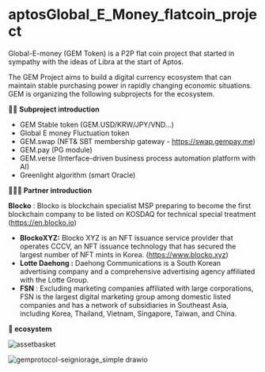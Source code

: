 # aptos**Global\_E\_Money\_flatcoin\_project**

Global-E-money (GEM Token) is a P2P flat coin project that started in sympathy with the ideas of Libra at the start of Aptos.

The GEM Project aims to build a digital currency ecosystem that can maintain stable purchasing power in rapidly changing economic situations. GEM is organizing the following subprojects for the ecosystem.

**👨‍🏫** **Subproject introduction**

- GEM Stable token (GEM.USD/KRW/JPY/VND…)
- Global E money Fluctuation token
- GEM.swap (NFT& SBT membership gateway - <https://swap.gempay.me>)
- GEM.pay (PG module)
- GEM.verse (Interface-driven business process automation platform with AI)
- Greenlight algorithm (smart Oracle)

**🧑‍🤝‍🧑 Partner introduction**

**Blocko** : Blocko is blockchain specialist MSP preparing to become the first blockchain company to be listed on KOSDAQ for technical special treatment (<https://en.blocko.io>)

- **BlockoXYZ:** Blocko XYZ is an NFT issuance service provider that operates CCCV, an NFT issuance technology that has secured the largest number of NFT mints in Korea. (<https://www.blocko.xyz>)
- **Lotte Daehong :** Daehong Communications is a South Korean advertising company and a comprehensive advertising agency affiliated with the Lotte Group.
- **FSN** : Excluding marketing companies affiliated with large corporations, FSN is the largest digital marketing group among domestic listed companies and has a network of subsidiaries in Southeast Asia, including Korea, Thailand, Vietnam, Singapore, Taiwan, and China. 

**📝 ecosystem** 

![assetbasket](https://github.com/user-attachments/assets/e242c086-fb4e-4703-93e6-fc80f223bf35)

![gemprotocol-seigniorage_simple drawio](https://github.com/user-attachments/assets/b6235c70-5385-484e-bd2a-72ac12fb0c4f)
